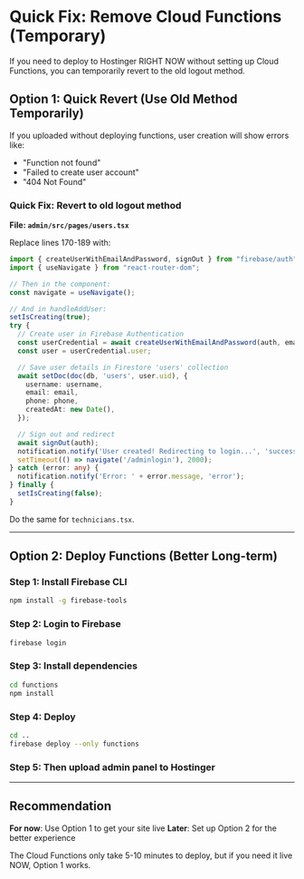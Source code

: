 # Quick Fix: Remove Cloud Functions (Temporary)

If you need to deploy to Hostinger RIGHT NOW without setting up Cloud Functions, you can temporarily revert to the old logout method.

## Option 1: Quick Revert (Use Old Method Temporarily)

If you uploaded without deploying functions, user creation will show errors like:
- "Function not found"
- "Failed to create user account"
- "404 Not Found"

### Quick Fix: Revert to old logout method

**File: `admin/src/pages/users.tsx`**

Replace lines 170-189 with:

```typescript
import { createUserWithEmailAndPassword, signOut } from "firebase/auth";
import { useNavigate } from "react-router-dom";

// Then in the component:
const navigate = useNavigate();

// And in handleAddUser:
setIsCreating(true);
try {
  // Create user in Firebase Authentication
  const userCredential = await createUserWithEmailAndPassword(auth, email, password);
  const user = userCredential.user;

  // Save user details in Firestore 'users' collection
  await setDoc(doc(db, 'users', user.uid), {
    username: username,
    email: email,
    phone: phone,
    createdAt: new Date(),
  });

  // Sign out and redirect
  await signOut(auth);
  notification.notify('User created! Redirecting to login...', 'success');
  setTimeout(() => navigate('/adminlogin'), 2000);
} catch (error: any) {
  notification.notify('Error: ' + error.message, 'error');
} finally {
  setIsCreating(false);
}
```

Do the same for `technicians.tsx`.

---

## Option 2: Deploy Functions (Better Long-term)

### Step 1: Install Firebase CLI
```bash
npm install -g firebase-tools
```

### Step 2: Login to Firebase
```bash
firebase login
```

### Step 3: Install dependencies
```bash
cd functions
npm install
```

### Step 4: Deploy
```bash
cd ..
firebase deploy --only functions
```

### Step 5: Then upload admin panel to Hostinger

---

## Recommendation

**For now**: Use Option 1 to get your site live
**Later**: Set up Option 2 for the better experience

The Cloud Functions only take 5-10 minutes to deploy, but if you need it live NOW, Option 1 works.
